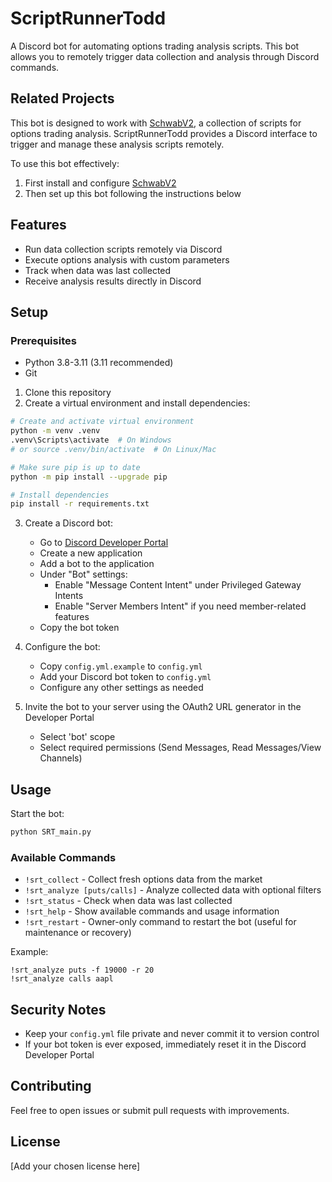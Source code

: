 # ScriptRunnerTodd

A Discord bot for automating options trading analysis scripts. This bot allows you to remotely trigger data collection and analysis through Discord commands.

## Related Projects

This bot is designed to work with [SchwabV2](https://github.com/eazolan/SchwabV2), a collection of scripts for options trading analysis. ScriptRunnerTodd provides a Discord interface to trigger and manage these analysis scripts remotely.

To use this bot effectively:
1. First install and configure [SchwabV2](https://github.com/eazolan/SchwabV2)
2. Then set up this bot following the instructions below

## Features

- Run data collection scripts remotely via Discord
- Execute options analysis with custom parameters
- Track when data was last collected
- Receive analysis results directly in Discord

## Setup

### Prerequisites
- Python 3.8-3.11 (3.11 recommended)
- Git

1. Clone this repository
2. Create a virtual environment and install dependencies:
```bash
# Create and activate virtual environment
python -m venv .venv
.venv\Scripts\activate  # On Windows
# or source .venv/bin/activate  # On Linux/Mac

# Make sure pip is up to date
python -m pip install --upgrade pip

# Install dependencies
pip install -r requirements.txt
```

3. Create a Discord bot:
   - Go to [Discord Developer Portal](https://discord.com/developers/applications)
   - Create a new application
   - Add a bot to the application
   - Under "Bot" settings:
     - Enable "Message Content Intent" under Privileged Gateway Intents
     - Enable "Server Members Intent" if you need member-related features
   - Copy the bot token

4. Configure the bot:
   - Copy `config.yml.example` to `config.yml`
   - Add your Discord bot token to `config.yml`
   - Configure any other settings as needed

5. Invite the bot to your server using the OAuth2 URL generator in the Developer Portal
   - Select 'bot' scope
   - Select required permissions (Send Messages, Read Messages/View Channels)

## Usage

Start the bot:
```bash
python SRT_main.py
```

### Available Commands

- `!srt_collect` - Collect fresh options data from the market
- `!srt_analyze [puts/calls]` - Analyze collected data with optional filters
- `!srt_status` - Check when data was last collected
- `!srt_help` - Show available commands and usage information
- `!srt_restart` - Owner-only command to restart the bot (useful for maintenance or recovery)


Example:
```
!srt_analyze puts -f 19000 -r 20
!srt_analyze calls aapl
```

## Security Notes

- Keep your `config.yml` file private and never commit it to version control
- If your bot token is ever exposed, immediately reset it in the Discord Developer Portal

## Contributing

Feel free to open issues or submit pull requests with improvements.

## License

[Add your chosen license here]